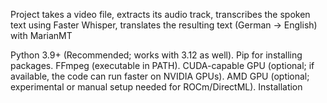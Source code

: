 Project takes a video file, extracts its audio track, transcribes the spoken text using Faster Whisper, translates the resulting text (German → English) with MarianMT

Python 3.9+ (Recommended; works with 3.12 as well).
Pip for installing packages.
FFmpeg (executable in PATH).
CUDA-capable GPU (optional; if available, the code can run faster on NVIDIA GPUs).
AMD GPU (optional; experimental or manual setup needed for ROCm/DirectML).
Installation
